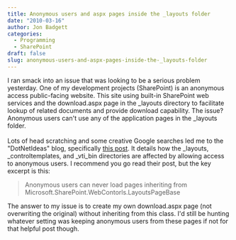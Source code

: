 ```yaml
---
title: Anonymous users and aspx pages inside the _layouts folder
date: "2010-03-16"
author: Jon Badgett
categories:
  - Programming
  - SharePoint
draft: false
slug: anonymous-users-and-aspx-pages-inside-the-_layouts-folder
---
```


I ran smack into an issue that was looking to be a serious problem yesterday.
One of my development projects (SharePoint) is an anonymous access public-facing
website. This site using built-in SharePoint web services and the download.aspx
page in the \_layouts directory to facilitate lookup of related documents and
provide download capability. The issue? Anonymous users can't use any of the
application pages in the \_layouts folder. <br /><br />Lots of head scratching
and some creative Google searches led me to the "DotNetIdeas" blog, specifically
<a href="http://dotnetideasblog.blogspot.com/2009/07/sharepoint-security-for-contents-in.html">this
post</a>. It details how the \_layouts, \_controltemplates, and \_vti_bin
directories are affected by allowing access to anonymous users. I recommend you
go read their post, but the key excerpt is this:<br /><blockquote>Anonymous
users can never load pages inheriting from
Microsoft.SharePoint.WebContorls.LayoutsPageBase</blockquote>The answer to my
issue is to create my own download.aspx page (not overwriting the original)
without inheriting from this class. I'd still be hunting whatever setting was
keeping anonymous users from these pages if not for that helpful post though.
